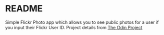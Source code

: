 # README

Simple Flickr Photo app which allows you to see public photos for a user if you input their Flickr User ID. Project details from [The Odin Project](https://www.theodinproject.com/courses/ruby-on-rails/lessons/using-an-api)